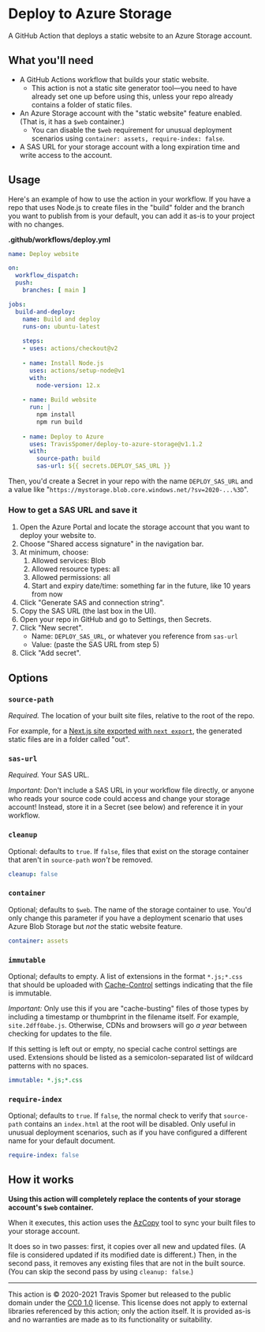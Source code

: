 # Deploy to Azure Storage

A GitHub Action that deploys a static website to an Azure Storage account.

## What you'll need

* A GitHub Actions workflow that builds your static website.
	* This action is not a static site generator tool—you need to have already set one up before using this, unless your repo already contains a folder of static files.
* An Azure Storage account with the "static website" feature enabled. (That is, it has a `$web` container.)
	* You can disable the `$web` requirement for unusual deployment scenarios using `container: assets, require-index: false`.
* A SAS URL for your storage account with a long expiration time and write access to the account.

## Usage

Here's an example of how to use the action in your workflow. If you have a repo that uses Node.js to create files in the "build" folder and the branch you want to publish from is your default, you can add it as-is to your project with no changes.

**.github/workflows/deploy.yml**

```yaml
name: Deploy website

on:
  workflow_dispatch:
  push:
    branches: [ main ]

jobs:
  build-and-deploy:
    name: Build and deploy
    runs-on: ubuntu-latest
    
    steps:
    - uses: actions/checkout@v2
      
    - name: Install Node.js
      uses: actions/setup-node@v1
      with:
        node-version: 12.x
      
    - name: Build website
      run: |
        npm install
        npm run build
        
    - name: Deploy to Azure
      uses: TravisSpomer/deploy-to-azure-storage@v1.1.2
      with:
        source-path: build
        sas-url: ${{ secrets.DEPLOY_SAS_URL }}
```

Then, you'd create a Secret in your repo with the name `DEPLOY_SAS_URL` and a value like "`https://mystorage.blob.core.windows.net/?sv=2020-...%3D`".

### How to get a SAS URL and save it

1. Open the Azure Portal and locate the storage account that you want to deploy your website to.
2. Choose "Shared access signature" in the navigation bar.
3. At minimum, choose:
	1. Allowed services: Blob
	2. Allowed resource types: all
	3. Allowed permissions: all
	4. Start and expiry date/time: something far in the future, like 10 years from now
4. Click "Generate SAS and connection string".
5. Copy the SAS URL (the last box in the UI).
6. Open your repo in GitHub and go to Settings, then Secrets.
7. Click "New secret".
	* Name: `DEPLOY_SAS_URL`, or whatever you reference from `sas-url`
	* Value: (paste the SAS URL from step 5)
8. Click "Add secret".

## Options

### `source-path`

*Required.* The location of your built site files, relative to the root of the repo.

For example, for a [Next.js site exported with `next export`](https://nextjs.org/docs/advanced-features/static-html-export), the generated static files are in a folder called "out".

### `sas-url`

*Required.* Your SAS URL.

*Important:* Don't include a SAS URL in your workflow file directly, or anyone who reads your source code could access and change your storage account! Instead, store it in a Secret (see below) and reference it in your workflow.

### `cleanup`

Optional: defaults to `true`. If `false`, files that exist on the storage container that aren't in `source-path` *won't* be removed.

```yaml
cleanup: false
```

### `container`

Optional; defaults to `$web`. The name of the storage container to use. You'd only change this parameter if you have a deployment scenario that uses Azure Blob Storage but *not* the static website feature.

```yaml
container: assets
```

### `immutable`

Optional; defaults to empty. A list of extensions in the format `*.js;*.css` that should be uploaded with [Cache-Control](https://csswizardry.com/2019/03/cache-control-for-civilians/) settings indicating that the file is immutable.

*Important:* Only use this if you are "cache-busting" files of those types by including a timestamp or thumbprint in the filename itself. For example, `site.2dff0abe.js`. Otherwise, CDNs and browsers will go *a year* between checking for updates to the file.

If this setting is left out or empty, no special cache control settings are used. Extensions should be listed as a semicolon-separated list of wildcard patterns with no spaces.

```yaml
immutable: *.js;*.css
```

### `require-index`

Optional; defaults to `true`. If `false`, the normal check to verify that `source-path` contains an `index.html` at the root will be disabled. Only useful in unusual deployment scenarios, such as if you have configured a different name for your default document.

```yaml
require-index: false
```

## How it works

**Using this action will completely replace the contents of your storage account's `$web` container.**

When it executes, this action uses the [AzCopy](https://docs.microsoft.com/en-us/azure/storage/common/storage-use-azcopy-v10) tool to sync your built files to your storage account.

It does so in two passes: first, it copies over all new and updated files. (A file is considered updated if its modified date is different.) Then, in the second pass, it removes any existing files that are not in the built source. (You can skip the second pass by using `cleanup: false`.)

---

This action is © 2020-2021 Travis Spomer but released to the public domain under the [CC0 1.0](https://creativecommons.org/publicdomain/zero/1.0) license. This license does not apply to external libraries referenced by this action; only the action itself. It is provided as-is and no warranties are made as to its functionality or suitability.
